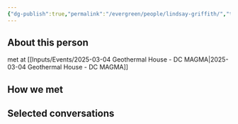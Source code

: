 ```yaml
---
{"dg-publish":true,"permalink":"/evergreen/people/lindsay-griffith/","tags":["people"]}
---
```


## About this person
met at [[Inputs/Events/2025-03-04 Geothermal House - DC MAGMA\|2025-03-04 Geothermal House - DC MAGMA]]

## How we met


## Selected conversations
